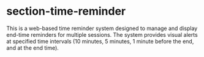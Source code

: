 # section-time-reminder
This is a web-based time reminder system designed to manage and display end-time reminders for multiple sessions. The system provides visual alerts at specified time intervals (10 minutes, 5 minutes, 1 minute before the end, and at the end time).
